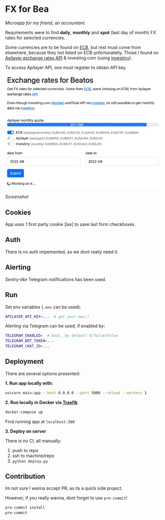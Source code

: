 # FX for Bea

*Microapp for my friend, an accountant.*

Requirements were to find **daily**, **monthly** and **spot** (last day of month) FX rates for selected currencies.

Some currencies are to be found on [ECB](ecbapi), but rest must come from elsewhere, because they not listed on ECB unfortunatelly. Those I found on [Apilayer exchange rates API](apilayerapi) & investing.com (using [investiny](investiny)).

To access Apilayer API, one must register to obtain API key.

![screenshot](assets/screenshot.jpeg)

*Screenshot*

## Cookies

App uses 1 first party cookie [lax] to save last form checkboxes.

## Auth

There is no auth impemented, as we dont really need it.

## Alerting

*Sentry-like* Telegram notifications has been used.

## Run

Set env variables (`.env` can be used):

```bash
APILAYER_API_KEY=...  # get your own:)
```

Alerting via Telegram can be used, if enabled by:

```bash
TELEGRAM_ENABLED=  # bool, by default 0/false/False
TELEGRAM_BOT_TOKEN=...
TELEGRAM_CHAT_ID=...
```

## Deployment

There are several options presented:

**1. Run app locally with:**

```bash
uvicorn main:app --host 0.0.0.0 --port 5000 --reload --workers 1
```

**2. Run locally in Docker via [Traefik](traefik)**

```bash
docker-compose up
```

Find running app at `localhost:500`

**3. Deploy on server**

There is no CI, all manually:

1. push to repo
1. ssh to machine/repo
1. `python deploy.py`

## Contribution

Im not sure I wanna accept PR, as its a quick side project.

However, if you really wanna, dont forget to use `pre-commit`!

```bash
pre-commit install
pre-commit
```

[ecbapi]: https://sdw-wsrest.ecb.europa.eu/help/
[apilayerapi]: https://apilayer.com/marketplace/exchangerates_data-api
[Traefik]: https://traefik.io
